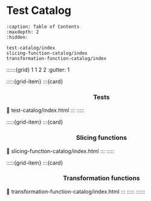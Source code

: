 # Test Catalog

```{toctree}
:caption: Table of Contents
:maxdepth: 2
:hidden:

test-catalog/index
slicing-function-catalog/index
transformation-function-catalog/index
```

::::::{grid} 1 1 2 2
:gutter: 1

:::::{grid-item}
:::{card} <h3><center>Tests</center></h3>
:link: test-catalog/index.html
:::
:::::

:::::{grid-item}
:::{card} <h3><center>Slicing functions</center></h3>
:link: slicing-function-catalog/index.html
:::
:::::

:::::{grid-item}
:::{card} <h3><center>Transformation functions</center></h3>
:link: transformation-function-catalog/index.html
:::
:::::
::::::